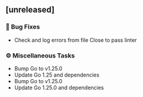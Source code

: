 ## [unreleased]

### 🐛 Bug Fixes

- Check and log errors from file Close to pass linter

### ⚙️ Miscellaneous Tasks

- Bump Go to v1.25.0
- Update Go 1.25 and dependencies
- Bump Go to v1.25.0
- Update Go 1.25.0 and dependencies
